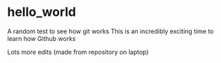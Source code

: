 # hello_world
A random test to see how git works
This is an incredibly exciting time to learn how Github works

Lots more edits (made from repository on laptop)
